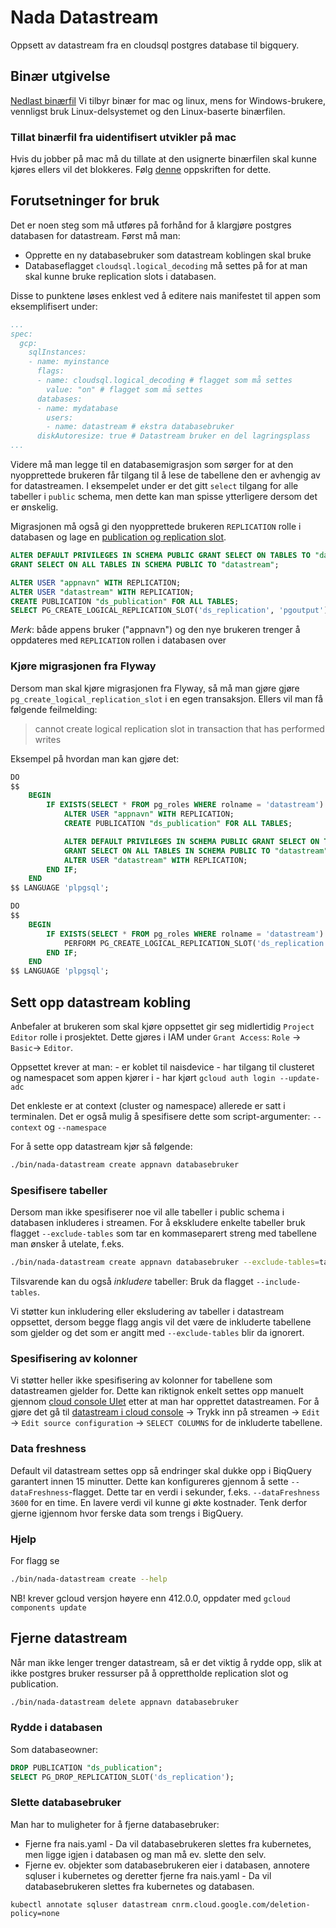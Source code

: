 # Nada Datastream
Oppsett av datastream fra en cloudsql postgres database til bigquery.

## Binær utgivelse
[Nedlast binærfil](https://github.com/navikt/nada-datastream/releases)
 Vi tilbyr binær for mac og linux, mens for Windows-brukere, vennligst bruk Linux-delsystemet og den Linux-baserte binærfilen.

### Tillat binærfil fra uidentifisert utvikler på mac
Hvis du jobber på mac må du tillate at den usignerte binærfilen skal kunne kjøres ellers vil det blokkeres. Følg [denne](https://www.macworld.com/article/672947/how-to-open-a-mac-app-from-an-unidentified-developer.html) oppskriften for dette.

## Forutsetninger for bruk
Det er noen steg som må utføres på forhånd for å klargjøre postgres databasen for datastream. Først må man:

- Opprette en ny databasebruker som datastream koblingen skal bruke
- Databaseflagget `cloudsql.logical_decoding` må settes på for at man skal kunne bruke replication slots i databasen.

Disse to punktene løses enklest ved å editere nais manifestet til appen som eksemplifisert under:
````yaml
...
spec:
  gcp:
    sqlInstances:
    - name: myinstance
      flags:
      - name: cloudsql.logical_decoding # flagget som må settes
        value: "on" # flagget som må settes
      databases:
      - name: mydatabase
        users:
        - name: datastream # ekstra databasebruker
      diskAutoresize: true # Datastream bruker en del lagringsplass
... 
````

Videre må man legge til en databasemigrasjon som sørger for at den nyopprettede brukeren får tilgang til å lese de tabellene den er avhengig av for datastreamen. 
I eksempelet under er det gitt `select` tilgang for alle tabeller i `public` schema, men dette kan man spisse ytterligere dersom det er ønskelig.

Migrasjonen må også gi den nyopprettede brukeren `REPLICATION` rolle i databasen og lage en [publication og replication slot](https://cloud.google.com/datastream/docs/configure-your-source-postgresql-database#create_a_publication_and_a_replication_slot_2).
````sql
ALTER DEFAULT PRIVILEGES IN SCHEMA PUBLIC GRANT SELECT ON TABLES TO "datastream";
GRANT SELECT ON ALL TABLES IN SCHEMA PUBLIC TO "datastream";

ALTER USER "appnavn" WITH REPLICATION;
ALTER USER "datastream" WITH REPLICATION;
CREATE PUBLICATION "ds_publication" FOR ALL TABLES;
SELECT PG_CREATE_LOGICAL_REPLICATION_SLOT('ds_replication', 'pgoutput');
````
*Merk*: både appens bruker ("appnavn") og den nye brukeren trenger å oppdateres med `REPLICATION` rollen i databasen over

### Kjøre migrasjonen fra Flyway
Dersom man skal kjøre migrasjonen fra Flyway, så må man gjøre gjøre `pg_create_logical_replication_slot` i en egen transaksjon.
Ellers vil man få følgende feilmelding:
> cannot create logical replication slot in transaction that has performed writes

Eksempel på hvordan man kan gjøre det:
```sql
DO
$$
    BEGIN
        IF EXISTS(SELECT * FROM pg_roles WHERE rolname = 'datastream') THEN
            ALTER USER "appnavn" WITH REPLICATION;
            CREATE PUBLICATION "ds_publication" FOR ALL TABLES;

            ALTER DEFAULT PRIVILEGES IN SCHEMA PUBLIC GRANT SELECT ON TABLES TO "datastream";
            GRANT SELECT ON ALL TABLES IN SCHEMA PUBLIC TO "datastream";
            ALTER USER "datastream" WITH REPLICATION;
        END IF;
    END
$$ LANGUAGE 'plpgsql';

DO
$$
    BEGIN
        IF EXISTS(SELECT * FROM pg_roles WHERE rolname = 'datastream') THEN
            PERFORM PG_CREATE_LOGICAL_REPLICATION_SLOT('ds_replication', 'pgoutput');
        END IF;
    END
$$ LANGUAGE 'plpgsql';
```

## Sett opp datastream kobling
Anbefaler at brukeren som skal kjøre oppsettet gir seg midlertidig `Project Editor` rolle i prosjektet.
Dette gjøres i IAM under `Grant Access`: `Role` -> `Basic`-> `Editor`.

Oppsettet krever at man:
    - er koblet til naisdevice
    - har tilgang til clusteret og namespacet som appen kjører i
    - har kjørt `gcloud auth login --update-adc`

Det enkleste er at context (cluster og namespace) allerede er satt i terminalen. 
Det er også mulig å spesifisere dette som script-argumenter: `--context` og `--namespace`

For å sette opp datastream kjør så følgende:

````bash
./bin/nada-datastream create appnavn databasebruker
````
### Spesifisere tabeller
Dersom man ikke spesifiserer noe vil alle tabeller i public schema i databasen inkluderes i streamen. For å ekskludere enkelte tabeller bruk flagget `--exclude-tables` som tar en kommaseparert streng med tabellene man ønsker å utelate, f.eks.

````bash
./bin/nada-datastream create appnavn databasebruker --exclude-tables=tabell1,tabell2,tabell3
````
Tilsvarende kan du også *inkludere* tabeller: Bruk da flagget `--include-tables`.

Vi støtter kun inkludering eller eksludering av tabeller i datastream oppsettet, dersom begge flagg angis vil det være de inkluderte tabellene som gjelder og det som er angitt med `--exclude-tables` blir da ignorert.
### Spesifisering av kolonner
Vi støtter heller ikke spesifisering av kolonner for tabellene som datastreamen gjelder for. Dette kan riktignok enkelt settes opp manuelt gjennom [cloud console UIet](https://console.cloud.google.com/datastream/streams) etter at man har opprettet datastreamen. For å gjøre det gå til [datastream i cloud console](https://console.cloud.google.com/datastream/streams) -> Trykk inn på streamen -> `Edit` -> `Edit source configuration` -> `SELECT COLUMNS` for de inkluderte tabellene.

### Data freshness
Default vil datastream settes opp så endringer skal dukke opp i BiqQuery garantert innen 15 minutter. Dette kan konfigureres gjennom å sette `--dataFreshness`-flagget. Dette tar en verdi i sekunder, f.eks. `--dataFreshness 3600` for en time. En lavere verdi vil kunne gi økte kostnader. Tenk derfor gjerne igjennom hvor ferske data som trengs i BigQuery.

### Hjelp
For flagg se
```bash
./bin/nada-datastream create --help
```

NB! krever gcloud versjon høyere enn 412.0.0, oppdater med `gcloud components update`

## Fjerne datastream
Når man ikke lenger trenger datastream, så er det viktig å rydde opp, slik at ikke postgres bruker ressurser på å opprettholde replication slot og publication.

````bash
./bin/nada-datastream delete appnavn databasebruker
````

### Rydde i databasen
Som databaseowner:
```sql
DROP PUBLICATION "ds_publication";
SELECT PG_DROP_REPLICATION_SLOT('ds_replication');
```
### Slette databasebruker
Man har to muligheter for å fjerne databasebruker:
* Fjerne fra nais.yaml - Da vil databasebrukeren slettes fra kubernetes, men ligge igjen i databasen og man må ev. slette den selv.
* Fjerne ev. objekter som databasebrukeren eier i databasen, annotere sqluser i kubernetes og deretter fjerne fra nais.yaml - Da vil databasebrukeren slettes fra kubernetes og databasen.
```shell
kubectl annotate sqluser datastream cnrm.cloud.google.com/deletion-policy=none
```